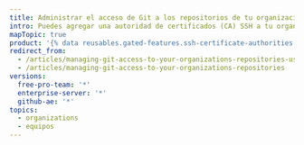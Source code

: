 ```yaml
---
title: Administrar el acceso de Git a los repositorios de tu organización
intro: Puedes agregar una autoridad de certificados (CA) SSH a tu organización y permitir que los miembros accedan a los repositorios de la organización sobre Git mediante claves firmadas por la CA SSH.
mapTopic: true
product: '{% data reusables.gated-features.ssh-certificate-authorities %}'
redirect_from:
  - /articles/managing-git-access-to-your-organizations-repositories-using-ssh-certificate-authorities/
  - /articles/managing-git-access-to-your-organizations-repositories
versions:
  free-pro-team: '*'
  enterprise-server: '*'
  github-ae: '*'
topics:
  - organizations
  - equipos
---
```


